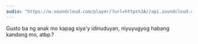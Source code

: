 ```yaml
---
audio: "https://w.soundcloud.com/player/?url=https%3A//api.soundcloud.com/tracks/1406308438%3Fsecret_token%3Ds-YKSDtEa0pSZ&color=%23ff5500&auto_play=true&hide_related=false&show_comments=true&show_user=true&show_reposts=false&show_teaser=true&visual=true"
---
```


Gusto ba ng anak mo kapag siya'y idinuduyan, niyuyugyog habang kandong mo, atbp.?